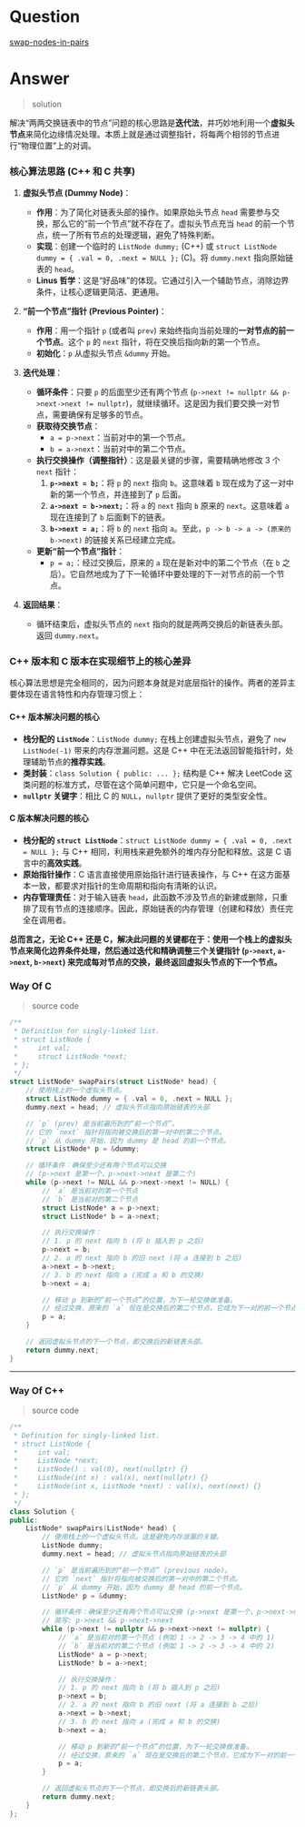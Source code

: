 # Question

[swap-nodes-in-pairs](https://leetcode.cn/problems/swap-nodes-in-pairs/)



# Answer

> solution

解决“两两交换链表中的节点”问题的核心思路是**迭代法**，并巧妙地利用一个**虚拟头节点**来简化边缘情况处理。本质上就是通过调整指针，将每两个相邻的节点进行“物理位置”上的对调。

### **核心算法思路 (C++ 和 C 共享)**

1.  **虚拟头节点 (Dummy Node)**：
    *   **作用**：为了简化对链表头部的操作。如果原始头节点 `head` 需要参与交换，那么它的“前一个节点”就不存在了。虚拟头节点充当 `head` 的前一个节点，统一了所有节点的处理逻辑，避免了特殊判断。
    *   **实现**：创建一个临时的 `ListNode dummy;` (C++) 或 `struct ListNode dummy = { .val = 0, .next = NULL };` (C)。将 `dummy.next` 指向原始链表的 `head`。
    *   **Linus 哲学**：这是“好品味”的体现。它通过引入一个辅助节点，消除边界条件，让核心逻辑更简洁、更通用。

2.  **“前一个节点”指针 (Previous Pointer)**：
    *   **作用**：用一个指针 `p` (或者叫 `prev`) 来始终指向当前处理的**一对节点的前一个节点**。这个 `p` 的 `next` 指针，将在交换后指向新的第一个节点。
    *   **初始化**：`p` 从虚拟头节点 `&dummy` 开始。

3.  **迭代处理**：
    *   **循环条件**：只要 `p` 的后面至少还有两个节点 (`p->next != nullptr && p->next->next != nullptr`)，就继续循环。这是因为我们要交换一对节点，需要确保有足够多的节点。
    *   **获取待交换节点**：
        *   `a = p->next`：当前对中的第一个节点。
        *   `b = a->next`：当前对中的第二个节点。
    *   **执行交换操作（调整指针）**：这是最关键的步骤，需要精确地修改 3 个 `next` 指针：
        1.  **`p->next = b;`**：将 `p` 的 `next` 指向 `b`。这意味着 `b` 现在成为了这一对中新的第一个节点，并连接到了 `p` 后面。
        2.  **`a->next = b->next;`**：将 `a` 的 `next` 指向 `b` 原来的 `next`。这意味着 `a` 现在连接到了 `b` 后面剩下的链表。
        3.  **`b->next = a;`**：将 `b` 的 `next` 指向 `a`。至此，`p -> b -> a -> (原来的 b->next)` 的链接关系已经建立完成。
    *   **更新“前一个节点”指针**：
        *   `p = a;`：经过交换后，原来的 `a` 现在是新对中的第二个节点（在 `b` 之后）。它自然地成为了下一轮循环中要处理的下一对节点的前一个节点。

4.  **返回结果**：
    *   循环结束后，虚拟头节点的 `next` 指向的就是两两交换后的新链表头部。返回 `dummy.next`。

### **C++ 版本和 C 版本在实现细节上的核心差异**

核心算法思想是完全相同的，因为问题本身就是对底层指针的操作。两者的差异主要体现在语言特性和内存管理习惯上：

#### **C++ 版本解决问题的核心**

*   **栈分配的 `ListNode`**：`ListNode dummy;` 在栈上创建虚拟头节点，避免了 `new ListNode(-1)` 带来的内存泄漏问题。这是 C++ 中在无法返回智能指针时，处理辅助节点的**推荐实践**。
*   **类封装**：`class Solution { public: ... };` 结构是 C++ 解决 LeetCode 这类问题的标准方式，尽管在这个简单问题中，它只是一个命名空间。
*   **`nullptr` 关键字**：相比 C 的 `NULL`，`nullptr` 提供了更好的类型安全性。

#### **C 版本解决问题的核心**

*   **栈分配的 `struct ListNode`**：`struct ListNode dummy = { .val = 0, .next = NULL };` 与 C++ 相同，利用栈来避免额外的堆内存分配和释放。这是 C 语言中的**高效实践**。
*   **原始指针操作**：C 语言直接使用原始指针进行链表操作，与 C++ 在这方面基本一致，都要求对指针的生命周期和指向有清晰的认识。
*   **内存管理责任**：对于输入链表 `head`，此函数不涉及节点的新建或删除，只重排了现有节点的连接顺序。因此，原始链表的内存管理（创建和释放）责任完全在调用者。

**总而言之，无论 C++ 还是 C，解决此问题的关键都在于：使用一个栈上的虚拟头节点来简化边界条件处理，然后通过迭代和精确调整三个关键指针 (`p->next`, `a->next`, `b->next`) 来完成每对节点的交换，最终返回虚拟头节点的下一个节点。**

### Way Of C

> source code

```c
/**
 * Definition for singly-linked list.
 * struct ListNode {
 *     int val;
 *     struct ListNode *next;
 * };
 */
struct ListNode* swapPairs(struct ListNode* head) {
    // 使用栈上的一个虚拟头节点。
    struct ListNode dummy = { .val = 0, .next = NULL };
    dummy.next = head; // 虚拟头节点指向原始链表的头部

    // `p` (prev) 是当前遍历到的“前一个节点”。
    // 它的 `next` 指针将指向被交换后的第一对中的第二个节点。
    // `p` 从 dummy 开始，因为 dummy 是 head 的前一个节点。
    struct ListNode* p = &dummy;

    // 循环条件：确保至少还有两个节点可以交换
    // (p->next 是第一个，p->next->next 是第二个)
    while (p->next != NULL && p->next->next != NULL) {
        // `a` 是当前对的第一个节点
        // `b` 是当前对的第二个节点
        struct ListNode* a = p->next;
        struct ListNode* b = a->next;

        // 执行交换操作：
        // 1. p 的 next 指向 b (将 b 插入到 p 之后)
        p->next = b;
        // 2. a 的 next 指向 b 的旧 next (将 a 连接到 b 之后)
        a->next = b->next;
        // 3. b 的 next 指向 a (完成 a 和 b 的交换)
        b->next = a;

        // 移动 p 到新的“前一个节点”的位置，为下一轮交换做准备。
        // 经过交换，原来的 `a` 现在是交换后的第二个节点，它成为下一对的前一个节点。
        p = a;
    }

    // 返回虚拟头节点的下一个节点，即交换后的新链表头部。
    return dummy.next;
}
```

---

### Way Of C++

> source code

```c++
/**
 * Definition for singly-linked list.
 * struct ListNode {
 *     int val;
 *     ListNode *next;
 *     ListNode() : val(0), next(nullptr) {}
 *     ListNode(int x) : val(x), next(nullptr) {}
 *     ListNode(int x, ListNode *next) : val(x), next(next) {}
 * };
 */
class Solution {
public:
    ListNode* swapPairs(ListNode* head) {
        // 使用栈上的一个虚拟头节点。这是避免内存泄漏的关键。
        ListNode dummy;
        dummy.next = head; // 虚拟头节点指向原始链表的头部

        // `p` 是当前遍历到的“前一个节点” (previous node)。
        // 它的 `next` 指针将指向被交换后的第一对中的第二个节点。
        // `p` 从 dummy 开始，因为 dummy 是 head 的前一个节点。
        ListNode* p = &dummy;

        // 循环条件：确保至少还有两个节点可以交换 (p->next 是第一个，p->next->next 是第二个)
        // 简写: p->next && p->next->next
        while (p->next != nullptr && p->next->next != nullptr) {
            // `a` 是当前对的第一个节点 (例如 1 -> 2 -> 3 -> 4 中的 1)
            // `b` 是当前对的第二个节点 (例如 1 -> 2 -> 3 -> 4 中的 2)
            ListNode* a = p->next;
            ListNode* b = a->next;

            // 执行交换操作：
            // 1. p 的 next 指向 b (将 b 插入到 p 之后)
            p->next = b;
            // 2. a 的 next 指向 b 的旧 next (将 a 连接到 b 之后)
            a->next = b->next;
            // 3. b 的 next 指向 a (完成 a 和 b 的交换)
            b->next = a;

            // 移动 p 到新的“前一个节点”的位置，为下一轮交换做准备。
            // 经过交换，原来的 `a` 现在是交换后的第二个节点，它成为下一对的前一个节点。
            p = a;
        }

        // 返回虚拟头节点的下一个节点，即交换后的新链表头部。
        return dummy.next;
    }
};
```
